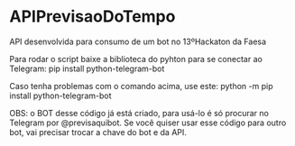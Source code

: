 # APIPrevisaoDoTempo
API desenvolvida para consumo de um bot no 13ºHackaton da Faesa

Para rodar o script baixe a biblioteca do pyhton para se conectar ao Telegram:
pip install python-telegram-bot

Caso tenha problemas com o comando acima, use este:
python -m pip install python-telegram-bot

OBS: o BOT desse código já está criado, para usá-lo é só procurar no Telegram por @previsaquibot. 
Se você quiser usar esse código para outro bot, vai precisar trocar a chave do bot e da API.
